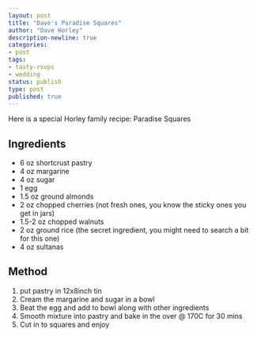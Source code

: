 ```yaml
---
layout: post
title: "Dave's Paradise Squares"
author: "Dave Horley"
description-newline: true
categories:
- post
tags:
- tasty-rsvps
- wedding
status: publish
type: post
published: true
---
```


Here is a special Horley family recipe: Paradise Squares

## Ingredients

* 6 oz shortcrust pastry
* 4 oz margarine
* 4 oz sugar
* 1 egg
* 1.5 oz ground almonds
* 2 oz chopped cherries (not fresh ones, you know the sticky ones you get in jars)
* 1.5-2 oz chopped walnuts
* 2 oz ground rice (the secret ingredient, you might need to search a bit for this one)
* 4 oz sultanas

## Method

1. put pastry in 12x8inch tin
1. Cream the margarine and sugar in a bowl
1. Beat the egg and add to bowl along with other ingredients
1. Smooth mixture into pastry and bake in the over @ 170C for 30 mins
1. Cut in to squares and enjoy
